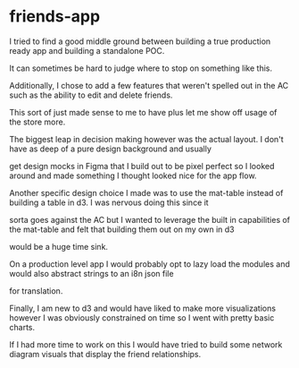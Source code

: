 # friends-app

I tried to find a good middle ground between building a true production ready app and building a standalone POC.  

It can sometimes be hard to judge where to stop on something like this. 

Additionally, I chose to add a few features that weren't spelled out in the AC such as the ability to edit and delete friends. 

This sort of just made sense to me to have plus let me show off usage of the store more. 

The biggest leap in decision making however was the actual layout. I don't have as deep of a pure design background and usually 

get design mocks in Figma that I build out to be pixel perfect so I looked around and made something I thought looked nice for the app flow. 

Another specific design choice I made was to use the mat-table instead of building a table in d3. I was nervous doing this since it

sorta goes against the AC but I wanted to leverage the built in capabilities of the mat-table and felt that building them out on my own in d3 

would be a huge time sink. 

On a production level app I would probably opt to lazy load the modules and would also abstract strings to an i8n json file

for translation. 

Finally, I am new to d3 and would have liked to make more visualizations however I was obviously constrained on time so I went with pretty basic charts.

If I had more time to work on this I would have tried to build some network diagram visuals that display the friend relationships. 

